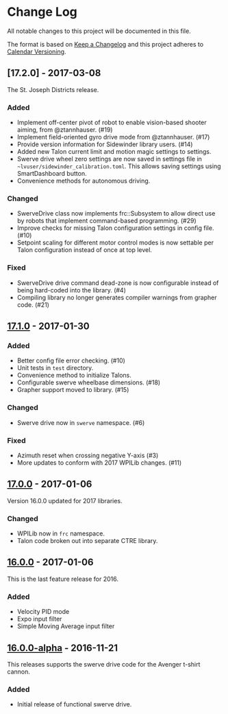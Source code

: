# Change Log

All notable changes to this project will be documented in this file.

The format is based on [Keep a Changelog](http://keepachangelog.com/) and this project adheres to [Calendar Versioning](http://calver.org).

## [17.2.0] - 2017-03-08

The St. Joseph Districts release.

### Added

- Implement off-center pivot of robot to enable vision-based shooter aiming, from @ztannhauser. (#19)
- Implement field-oriented gyro drive mode from @ztannhauser. (#17)
- Provide version information for Sidewinder library users. (#14)
- Added new Talon current limit and motion magic settings to settings.
- Swerve drive wheel zero settings are now saved in settings file in `~lvuser/sidewinder_calibration.toml`. This allows saving settings using SmartDashboard button.
- Convenience methods for autonomous driving.

### Changed

- SwerveDrive class now implements frc::Subsystem to allow direct use by robots that implement command-based programming. (#29)
- Improve checks for missing Talon configuration settings in config file. (#10)
- Setpoint scaling for different motor control modes is now settable per Talon configuration instead of once at top level.

### Fixed

- SwerveDrive drive command dead-zone is now configurable instead of being hard-coded into the library. (#4)
- Compiling library no longer generates compiler warnings from grapher code. (#21)

## [17.1.0] - 2017-01-30

### Added

- Better config file error checking. (#10)
- Unit tests in `test` directory.
- Convenience method to initialize Talons.
- Configurable swerve wheelbase dimensions. (#18)
- Grapher support moved to library. (#15)

### Changed

- Swerve drive now in `swerve` namespace. (#6)

### Fixed

- Azimuth reset when crossing negative Y-axis (#3)
- More updates to conform with 2017 WPILib changes. (#11)

## [17.0.0] - 2017-01-06

Version 16.0.0 updated for 2017 libraries.

### Changed

- WPILib now in `frc` namespace.
- Talon code broken out into separate CTRE library.

## [16.0.0] - 2017-01-06

This is the last feature release for 2016.

### Added

- Velocity PID mode
- Expo input filter
- Simple Moving Average input filter

## [16.0.0-alpha] - 2016-11-21

This releases supports the swerve drive code for the Avenger t-shirt cannon.

### Added

- Initial release of functional swerve drive.

[16.0.0]: https://gitlab.com/strykeforce2767/sidewinder/compare/v16.0.0-alpha...v16.0.0
[16.0.0-alpha]: https://gitlab.com/strykeforce2767/sidewinder/compare/v16.0.0-dev...v16.0.0-alpha
[17.0.0]: https://gitlab.com/strykeforce2767/sidewinder/compare/v16.0.0...v17.0.0
[17.1.0]: https://gitlab.com/strykeforce2767/sidewinder/compare/v17.0.0...v17.1.0
[unreleased]: https://gitlab.com/strykeforce2767/sidewinder/compare/v17.1.0...develop
